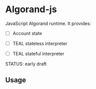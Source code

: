 # Algorand-js

JavaScript Algorand runtime. It provides:

- [ ] Account state
- [ ] TEAL stateless interpreter
- [ ] TEAL stateful interpreter


STATUS: early draft

## Usage
